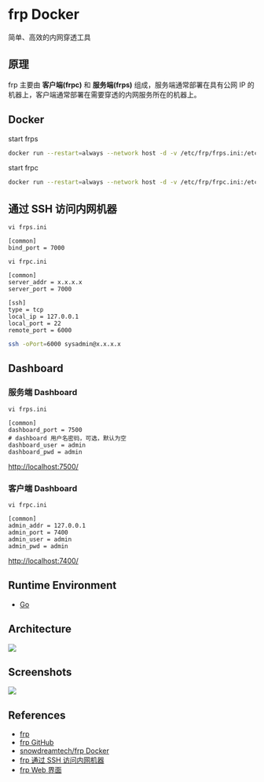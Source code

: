 # frp Docker

简单、高效的内网穿透工具

## 原理
frp 主要由 **客户端(frpc)** 和 **服务端(frps)** 组成，服务端通常部署在具有公网 IP 的机器上，客户端通常部署在需要穿透的内网服务所在的机器上。

## Docker
start frps
```sh
docker run --restart=always --network host -d -v /etc/frp/frps.ini:/etc/frp/frps.ini --name frps snowdreamtech/frps
```
start frpc
```sh
docker run --restart=always --network host -d -v /etc/frp/frpc.ini:/etc/frp/frpc.ini --name frpc snowdreamtech/frpc
```

## 通过 SSH 访问内网机器
`vi frps.ini`
```
[common]
bind_port = 7000
```
`vi frpc.ini`
```
[common]
server_addr = x.x.x.x
server_port = 7000

[ssh]
type = tcp
local_ip = 127.0.0.1
local_port = 22
remote_port = 6000
```
```sh
ssh -oPort=6000 sysadmin@x.x.x.x
```

## Dashboard
### 服务端 Dashboard
`vi frps.ini`
```
[common]
dashboard_port = 7500
# dashboard 用户名密码，可选，默认为空
dashboard_user = admin
dashboard_pwd = admin
```
[http://localhost:7500/](http://localhost:7500/)

### 客户端 Dashboard
`vi frpc.ini`
```
[common]
admin_addr = 127.0.0.1
admin_port = 7400
admin_user = admin
admin_pwd = admin
```
[http://localhost:7400/](http://localhost:7400/)

## Runtime Environment
- [Go](https://golang.org/)

## Architecture
![](https://github.com/fatedier/frp/blob/dev/doc/pic/architecture.png)

## Screenshots
![](https://github.com/fatedier/frp/blob/dev/doc/pic/dashboard.png)

## References
- [frp](https://gofrp.org/)
- [frp GitHub](https://github.com/fatedier/frp)
- [snowdreamtech/frp Docker](https://github.com/snowdreamtech/frp)
- [frp 通过 SSH 访问内网机器](https://gofrp.org/docs/examples/ssh/)
- [frp Web 界面](https://gofrp.org/docs/features/common/ui/)